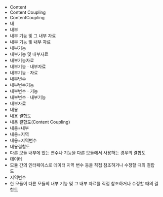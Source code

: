 ﻿- Content
- Content Coupling
- ContentCoupling
- 내
- 내부
- 내부 기능 및 그 내부 자료
- 내부 기능 및 내부 자료
- 내부기능
- 내부기능 및 내부자료
- 내부기능자료
- 내부기능ㆍ내부자료
- 내부기능ㆍ자료
- 내부변수
- 내부변수기능
- 내부변수ㆍ기능
- 내부변수ㆍ내부기능
- 내부자료
- 내용
- 내용 결합도
- 내용 결합도(Content Coupling)
- 내용=내부
- 내용=지역
- 내용=지역변수
- 내용결합도
- 다른 모듈 내부에 있는 변수나 기능을 다른 모듈에서 사용하는 경우의 결합도
- 데이터
- 모듈 간의 인터페이스로 데이터 지역 변수 등을 직접 참조하거나 수정할 때의 결합도
- 지역변수
- 한 모듈이 다른 모듈의 내부 기능 및 그 내부 자료를 직접 참조하거나 수정할 때의 결합도

